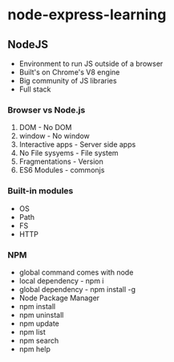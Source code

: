# node-express-learning

## NodeJS

- Environment to run JS outside of a browser
- Built's on Chrome's V8 engine
- Big community of JS libraries
- Full stack

### Browser vs Node.js

1. DOM - No DOM
2. window - No window
3. Interactive apps - Server side apps
4. No File sysyems - File system
5. Fragmentations - Version
6. ES6 Modules - commonjs

### Built-in modules

- OS
- Path
- FS
- HTTP


### NPM 

- global command comes with node
- local dependency - npm i <package>
- global dependency - npm install -g <package>
- Node Package Manager
- npm install
- npm uninstall
- npm update
- npm list
- npm search
- npm help

